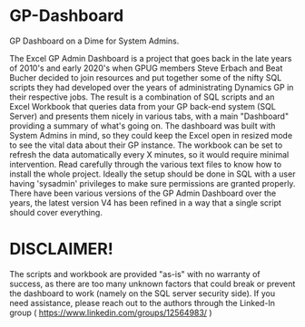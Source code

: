 # GP-Dashboard
GP Dashboard on a Dime for System Admins.

The Excel GP Admin Dashboard is a project that goes back in the late years of 2010's and early 2020's when GPUG members Steve Erbach and Beat Bucher decided to join resources and put together some of the nifty SQL scripts they had developed over the years of administrating Dynamics GP in their respective jobs. 
The result is a combination of SQL scripts and an Excel Workbook that queries data from your GP back-end system (SQL Server) and presents them nicely in various tabs, with a main "Dashboard" providing a summary of what's going on. The dashboard was built with System Admins in mind, so they could keep the Excel open in resized mode to see the vital data about their GP instance. The workbook can be set to refresh the data automatically every X minutes, so it would require minimal intervention. 
Read carefully through the various text files to know how to install the whole project. Ideally the setup should be done in SQL with a user having 'sysadmin' privileges to make sure permissions are granted properly. 
There have been various versions of the GP Admin Dashboard over the years, the latest version V4 has been refined in a way that a single script should cover everything. 
# DISCLAIMER!
The scripts and workbook are provided "as-is" with no warranty of success, as there are too many unknown factors that could break or prevent the dashboard to work (namely on the SQL server security side). If you need assistance, please reach out to the authors through the Linked-In group ( https://www.linkedin.com/groups/12564983/ )


